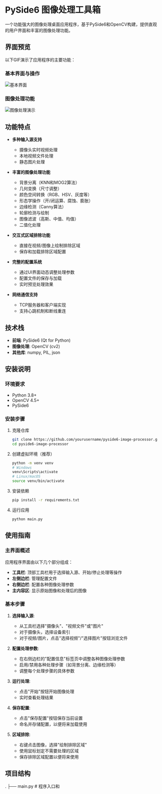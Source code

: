 # PySide6 图像处理工具箱

一个功能强大的图像处理桌面应用程序，基于PySide6和OpenCV构建，提供直观的用户界面和丰富的图像处理功能。

## 界面预览

以下GIF演示了应用程序的主要功能：

### 基本界面与操作
![基本界面](images/1.gif)

### 图像处理功能
![图像处理演示](images/2.gif)


## 功能特点

- **多种输入源支持**
  - 摄像头实时视频处理
  - 本地视频文件处理
  - 静态图片处理

- **丰富的图像处理功能**
  - 背景分离（KNN和MOG2算法）
  - 几何变换（尺寸调整）
  - 颜色空间转换（RGB、HSV、灰度等）
  - 形态学操作（开/闭运算、腐蚀、膨胀）
  - 边缘检测（Canny算法）
  - 轮廓检测与绘制
  - 图像滤波（高斯、中值、均值）
  - 二值化处理

- **交互式区域排除功能**
  - 直接在视频/图像上绘制排除区域
  - 保存和加载排除区域配置

- **完整的配置系统**
  - 通过UI界面动态调整处理参数
  - 配置文件的保存与加载
  - 实时预览处理效果

- **网络通信支持**
  - TCP服务器和客户端实现
  - 支持心跳机制和断线重连

## 技术栈

- **前端**: PySide6 (Qt for Python)
- **图像处理**: OpenCV (cv2)
- **其他库**: numpy, PIL, json

## 安装说明

### 环境要求

- Python 3.8+
- OpenCV 4.5+
- PySide6

### 安装步骤

1. 克隆仓库
   ```bash
   git clone https://github.com/yourusername/pyside6-image-processor.git
   cd pyside6-image-processor
   ```

2. 创建虚拟环境（推荐）
   ```bash
   python -m venv venv
   # Windows
   venv\Scripts\activate
   # Linux/macOS
   source venv/bin/activate
   ```

3. 安装依赖
   ```bash
   pip install -r requirements.txt
   ```

4. 运行应用
   ```bash
   python main.py
   ```

## 使用指南

### 主界面概述

应用程序界面由以下几个部分组成：
- **工具栏**: 顶部工具栏用于选择输入源、开始/停止处理等操作
- **左侧边栏**: 管理配置文件
- **右侧边栏**: 配置各种图像处理参数
- **主内容区**: 显示原始图像和处理后的图像

### 基本步骤

1. **选择输入源**:
   - 从工具栏选择"摄像头"、"视频文件"或"图片"
   - 对于摄像头，选择设备索引
   - 对于视频/图片，点击"选择视频"/"选择图片"按钮浏览文件

2. **配置处理参数**:
   - 在右侧边栏的"配置信息"标签页中调整各种图像处理参数
   - 启用/禁用各种处理步骤（如背景分离、边缘检测等）
   - 调整每个处理步骤的具体参数

3. **运行处理**:
   - 点击"开始"按钮开始图像处理
   - 实时查看处理结果

4. **保存配置**:
   - 点击"保存配置"按钮保存当前设置
   - 命名并存储配置，以便将来加载使用

5. **区域排除**:
   - 右键点击图像，选择"绘制排除区域"
   - 使用鼠标划定不需要处理的区域
   - 保存排除区域配置以便将来使用

## 项目结构

.
├── main.py                  # 程序入口和 